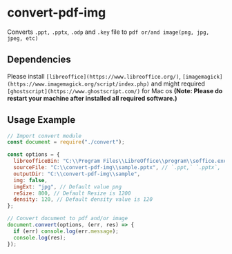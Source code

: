 # convert-pdf-img

Converts `.ppt,` `.pptx`, `.odp` and `.key` file to `pdf or/and image(png, jpg, jpeg, etc)`

## Dependencies

Please install `[libreoffice](https://www.libreoffice.org/)`, `[imagemagick](https://www.imagemagick.org/script/index.php)` and might required `[ghostscript](https://www.ghostscript.com/)` for Mac os
**(Note: Please do restart your machine after installed all required software.)**

## Usage Example

```javascript
// Import convert module
const document = require("./convert");

const options = {
  libreofficeBin: "C:\\Program Files\\LibreOffice\\program\\soffice.exe", // Optional
  sourceFile: "C:\\convert-pdf-img\\sample.pptx", // `.ppt,` `.pptx`, `.odp`, `.key` and `.pdf`
  outputDir: "C:\\convert-pdf-img\\sample",
  img: false,
  imgExt: "jpg", // Default value png
  reSize: 800, // Default Resize is 1200
  density: 120, // Default density value is 120
};

// Convert document to pdf and/or image
document.convert(options, (err, res) => {
  if (err) console.log(err.message);
  console.log(res);
});
```
